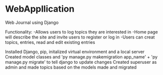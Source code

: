 # WebAppllication
Web Journal using Django

Functionality:
  -Allows users to log topics they are interested in
  -Home page will describe the site and invite users to register or log in
  -Users can creat topics, entries, read and edit existing entries

Installed Django, pip, initalized virtual environment and a local server
Created model classes and 'py manage.py makemigration app_name' + 'py manage.py migrate' to tell django to update changes
Created superuser as admin and made topics based on the models made and migrated
